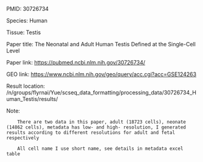 PMID: 30726734

Species: Human

Tissue: Testis

Paper title: The Neonatal and Adult Human Testis Defined at the Single-Cell Level

Paper link: https://pubmed.ncbi.nlm.nih.gov/30726734/

GEO link: https://www.ncbi.nlm.nih.gov/geo/query/acc.cgi?acc=GSE124263

Result location: /n/groups/flyrnai/Yue/scseq_data_formatting/processing_data/30726734_Human_Testis/results/

Note: 
  
      	There are two data in this paper, adult (18723 cells), neonate (14862 cells), metadata has low- and high- resolution, I generated results according to different resolutions for adult and fetal respectively

      	All cell name I use short name, see details in metadata excel table

